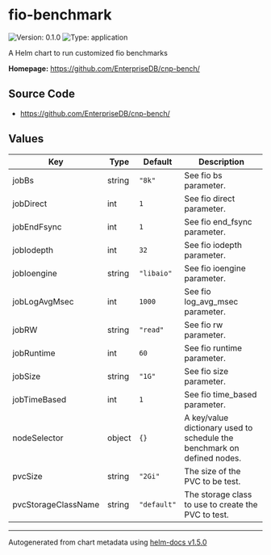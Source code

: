 # fio-benchmark

![Version: 0.1.0](https://img.shields.io/badge/Version-0.1.0-informational?style=flat-square) ![Type: application](https://img.shields.io/badge/Type-application-informational?style=flat-square)

A Helm chart to run customized fio benchmarks

**Homepage:** <https://github.com/EnterpriseDB/cnp-bench/>

## Source Code

* <https://github.com/EnterpriseDB/cnp-bench/>

## Values

| Key | Type | Default | Description |
|-----|------|---------|-------------|
| jobBs | string | `"8k"` | See fio bs parameter. |
| jobDirect | int | `1` | See fio direct parameter. |
| jobEndFsync | int | `1` | See fio end_fsync parameter. |
| jobIodepth | int | `32` | See fio iodepth parameter. |
| jobIoengine | string | `"libaio"` | See fio ioengine parameter. |
| jobLogAvgMsec | int | `1000` | See fio log_avg_msec parameter. |
| jobRW | string | `"read"` | See fio rw parameter. |
| jobRuntime | int | `60` | See fio runtime parameter. |
| jobSize | string | `"1G"` | See fio size parameter. |
| jobTimeBased | int | `1` | See fio time_based parameter. |
| nodeSelector | object | `{}` | A key/value dictionary used to schedule the benchmark on defined nodes. |
| pvcSize | string | `"2Gi"` | The size of the PVC to be test. |
| pvcStorageClassName | string | `"default"` | The storage class to use to create the PVC to test. |

----------------------------------------------
Autogenerated from chart metadata using [helm-docs v1.5.0](https://github.com/norwoodj/helm-docs/releases/v1.5.0)
